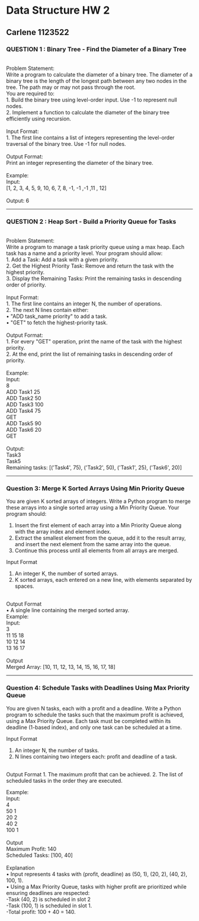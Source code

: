 # Data Structure HW 2 
## Carlene 1123522

### QUESTION 1 : Binary Tree - Find the Diameter of a Binary Tree 
<br>
Problem Statement: 
<br>
Write a program to calculate the diameter of a binary tree. The diameter of a 
binary tree is the length of the longest path between any two nodes in the tree. 
The path may or may not pass through the root. 
<br>
You are required to:
<br>
1.  Build the binary tree using level-order input. Use -1 to represent null 
nodes. 
<br>
2.  Implement a function to calculate the diameter of the binary tree 
efficiently using recursion. 
<br> <br>
Input Format: 
<br>
1.  The first line contains a list of integers representing the level-order 
traversal of the binary tree. Use -1 for null nodes. 
<br> <br>
Output Format: 
<br>
Print an integer representing the diameter of the binary tree.
<br> <br>
Example: 
<br>
Input: 
<br>
[1, 2, 3, 4, 5, 9, 10, 6, 7, 8, -1, -1 ,-1 ,11 , 12]  
<br> <br>
Output: 6 
<br>

---

### QUESTION 2 : Heap Sort - Build a Priority Queue for Tasks
<br>
Problem Statement: 
<br>
Write a program to manage a task priority queue using a max heap. Each task 
has a name and a priority level. Your program should allow:
<br>
1.  Add a Task: Add a task with a given priority. 
<br>
2.  Get the Highest Priority Task: Remove and return the task with the 
highest priority. 
<br>
3.  Display the Remaining Tasks: Print the remaining tasks in descending 
order of priority. 
<br> <br>
Input Format: 
<br>
1.  The first line contains an integer N, the number of operations. 
<br>
2.  The next N lines contain either: 
<br>
• "ADD task_name priority" to add a task. 
<br>
• "GET" to fetch the highest-priority task. 
<br> <br>
Output Format: 
<br>
1.  For every "GET" operation, print the name of the task with the highest 
priority. 
<br>
2.  At the end, print the list of remaining tasks in descending order of 
priority.
<br> <br>
Example: 
<br>
Input:
<br>
8
<br>
ADD Task1 25
<br>
ADD Task2 50
<br>
ADD Task3 100
<br>
ADD Task4 75
<br>
GET
<br>
ADD Task5 90
<br>
ADD Task6 20
<br>
GET
<br> <br>
Output: 
<br>
Task3
<br>
Task5
<br>
Remaining tasks: [('Task4', 75), ('Task2', 50), ('Task1', 25), ('Task6', 20)]

---

### Question 3: Merge K Sorted Arrays Using Min Priority Queue 
You are given K sorted arrays of integers. Write a Python program to merge 
these arrays into a single sorted array using a Min Priority Queue. 
Your program should: 
1.  Insert the first element of each array into a Min Priority Queue along with 
the array index and element index. 
2.  Extract the smallest element from the queue, add it to the result array, and 
insert the next element from the same array into the queue. 
3.  Continue this process until all elements from all arrays are merged. 
 
Input Format 
1.  An integer K, the number of sorted arrays. 
2.  K sorted arrays, each entered on a new line, with elements separated by 
spaces.
<br>
Output Format
<br>
• A single line containing the merged sorted array. 
 <br>
Example:
<br>
Input:
<br> 
3 
<br> 
11 15 18
<br> 
10 12 14
<br> 
13 16 17 
<br> <br>
Output 
<br> 
Merged Array: [10, 11, 12, 13, 14, 15, 16, 17, 18] 

---
### Question 4: Schedule Tasks with Deadlines Using Max Priority Queue 
You are given N tasks, each with a profit and a deadline. Write a Python 
program to schedule the tasks such that the maximum profit is achieved, using a 
Max Priority Queue. 
Each task must be completed within its deadline (1-based index), and only one 
task can be scheduled at a time. 
 
Input Format 
1.  An integer N, the number of tasks. 
2.  N lines containing two integers each: profit and deadline of a task.
<br>
Output Format 
1.  The maximum profit that can be achieved. 
2.  The list of scheduled tasks in the order they are executed. 
 
Example:
<br>
Input:
<br>
4 
<br>
50 1
<br>
20 2
<br>
40 2
<br>
100 1 
<br> <br>
Output 
<br>
Maximum Profit: 140
<br>
Scheduled Tasks: [100, 40] 
<br> <br>
Explanation
<br>
• Input represents 4 tasks with (profit, deadline) as (50, 1), (20, 2), (40, 2), 
100, 1). 
<br>
• Using a Max Priority Queue, tasks with higher profit are prioritized while 
ensuring deadlines are respected: 
<br>
-Task (40, 2) is scheduled in slot 2
<br>
-Task (100, 1) is scheduled in slot 1.
<br>
-Total profit: 100 + 40 = 140. 
